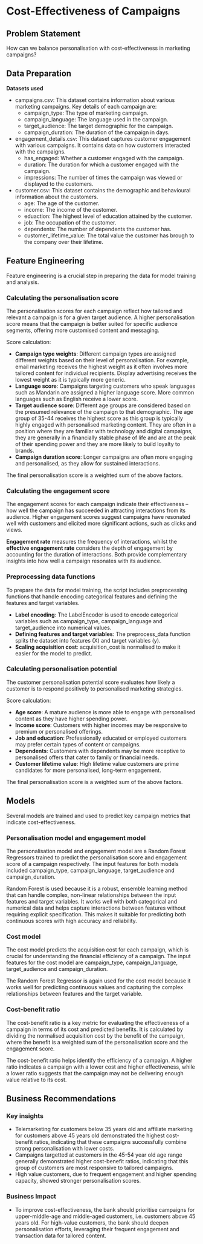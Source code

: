 # Cost-Effectiveness of Campaigns

## Problem Statement
How can we balance personalisation with cost-effectiveness in marketing campaigns?

## Data Preparation
**Datasets used**
- campaigns.csv: This dataset contains information about various marketing campaigns. Key details of each campaign are:
  - campaign_type: The type of marketing campaign.
  - campaign_language: The language used in the campaign.
  - target_audience: The target demographic for the campaign.
  - campaign_duration: The duration of the campaign in days.
- engagement_details.csv: This dataset captures customer engagement with various campaigns. It contains data on how customers interacted with the campaigns.
  - has_engaged: Whether a customer engaged with the campaign.
  - duration: The duration for which a customer engaged with the campaign.
  - impressions: The number of times the campaign was viewed or displayed to the customers.
- customer.csv: This dataset contains the demographic and behavioural information about the customers. 
  - age: The age of the customer.
  - income: The income of the customer.
  - eduaction: The highest level of education attained by the customer.
  - job: The occupation of the customer.
  - dependents: The number of dependents the customer has.
  - customer_lifetime_value: The total value the customer has brough to the company over their lifetime.

## Feature Engineering
Feature engineering is a crucial step in preparing the data for model training and analysis. 

### Calculating the personalisation score
The personalisation scores for each campaign reflect how tailored and relevant a campaign is for a given target audience. A higher personalisation score means that the campaign is better suited for specific audience segments, offering more customised content and messaging.

Score calculation:
- **Campaign type weights**: Different campaign types are assigned different weights based on their level of personalisation. For example, email marketing receives the highest weight as it often involves more tailored content for individual recipients. Display advertising receives the lowest weight as it is typically more generic.
- **Language score**: Campaigns targeting customers who speak languages such as Mandarin are assigned a higher language score. More common languages such as English receive a lower score.
- **Target audience score**: Different age groups are considered based on the presumed relevance of the campaign to that demographic. The age group of 35-44 receives the highest score as this group is typically highly engaged with personalised marketing content. They are often in a position where they are familiar with technology and digital campaigns, they are generally in a financially stable phase of life and are at the peak of their spending power and they are more likely to build loyalty to brands.
- **Campaign duration score**: Longer campaigns are often more engaging and personalised, as they allow for sustained interactions.

The final personalisation score is a weighted sum of the above factors.

### Calculating the engagement score
The engagement scores for each campaign indicate their effectiveness – how well the campaign has succeeded in attracting interactions from its audience. Higher engagement scores suggest campaigns have resonated well with customers and elicited more significant actions, such as clicks and views.

**Engagement rate** measures the frequency of interactions, whilst the **effective engagement rate** considers the depth of engagement by accounting for the duration of interactions. Both provide complementary insights into how well a campaign resonates with its audience.

### Preprocessing data functions
To prepare the data for model training, the script includes preprocessing functions that handle encoding categorical features and defining the features and target variables.

- **Label encoding**: The LabelEncoder is used to encode categorical variables such as campaign_type, campaign_language and target_audience into numerical values.
- **Defining features and target variables**: The preprocess_data function splits the dataset into features (X) and target variables (y).
- **Scaling acquisition cost**: acquisition_cost is normalised to make it easier for the model to predict.

### Calculating personalisation potential
The customer personalisation potential score evaluates how likely a customer is to respond positively to personalised marketing strategies.

Score calculation:
- **Age score**: A mature audience is more able to engage with personalised content as they have higher spending power.
- **Income score**: Customers with higher incomes may be responsive to premium or personalised offerings.
- **Job and education**: Professionally educated or employed customers may prefer certain types of content or campaigns.
- **Dependents**: Customers with dependents may be more receptive to personalised offers that cater to family or financial needs.
- **Customer lifetime value**: High lifetime value customers are prime candidates for more personalised, long-term engagement.

The final personalisation score is a weighted sum of the above factors.

## Models
Several models are trained and used to predict key campaign metrics that indicate cost-effectiveness.

### Personalisation model and engagement model
The personalisation model and engagement model are a Random Forest Regressors trained to predict the personalisation score and engagement score of a campaign respectively. The input features for both models included campaign_type, campaign_language, target_audience and campaign_duration.

Random Forest is used because it is a robust, ensemble learning method that can handle complex, non-linear relationships between the input features and target variables. It works well with both categorical and numerical data and helps capture interactions between features without requiring explicit specification. This makes it suitable for predicting both continuous scores with high accuracy and reliability.

### Cost model
The cost model predicts the acquisition cost for each campaign, which is crucial for understanding the financial efficiency of a campaign. The input features for the cost model are campaign_type, campaign_language, target_audience and campaign_duration.

The Random Forest Regressor is again used for the cost model because it works well for predicting continuous values and capturing the complex relationships between features and the target variable.

### Cost-benefit ratio
The cost-benefit ratio is a key metric for evaluating the effectiveness of a campaign in terms of its cost and predicted benefits. It is calculated by dividing the normalised acquisition cost by the benefit of the campaign, where the benefit is a weighted sum of the personalisation score and the engagement score.

The cost-benefit ratio helps identify the efficiency of a campaign. A higher ratio indicates a campaign with a lower cost and higher effectiveness, while a lower ratio suggests that the campaign may not be delivering enough value relative to its cost.

## Business Recommendations

### Key insights
- Telemarketing for customers below 35 years old and affiliate marketing for customers above 45 years old demonstrated the highest cost-benefit ratios, indicating that these campaigns successfully combine strong personalisation with lower costs.
- Campaigns targetted at customers in the 45-54 year old age range generally demonstrated higher cost-benefit ratios, indicating that this group of customers are most responsive to tailored campaigns.
- High value customers, due to frequent engagement and higher spending capacity, showed stronger personalisation scores.

### Business Impact
- To improve cost-effectiveness, the bank should prioritise campaigns for upper-middle-age and middle-aged customers, i.e. customers above 45 years old. For high-value customers, the bank should deepen personalisation efforts, leveraging their frequent engagement and transaction data for tailored content.